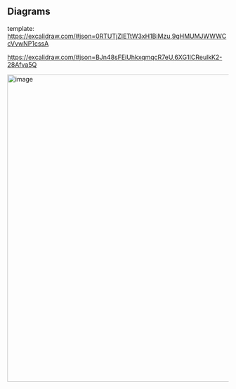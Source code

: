## Diagrams

template: https://excalidraw.com/#json=0RTUTjZIETtW3xH1BiMzu,9qHMUMJWWWCcVvwNP1cssA

https://excalidraw.com/#json=BJn48sFEiUhkxqmqcR7eU,6XG1ICReulkK2-28Afva5Q

<img width="699" alt="image" src="https://github.com/abap2UI5/abap2UI5-documentation/assets/102328295/82079ca5-babc-44f8-8183-ced7324cfe03">
